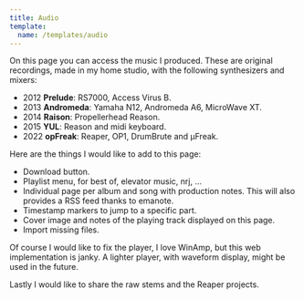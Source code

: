 ```yaml
---
title: Audio
template:
  name: /templates/audio
---
```


On this page you can access the music I produced.
These are original recordings, made in my home studio,
with the following synthesizers and mixers:

- 2012 **Prelude**: RS7000, Access Virus B.
- 2013 **Andromeda**: Yamaha N12, Andromeda A6, MicroWave XT.
- 2014 **Raison**: Propellerhead Reason.
- 2015 **YUL**: Reason and midi keyboard.
- 2022 **opFreak**: Reaper, OP1, DrumBrute and μFreak.

Here are the things I would like to add to this page:

- Download button.
- Playlist menu, for best of, elevator music, nrj, ...
- Individual page per album and song with production notes. This will also provides a RSS feed thanks to emanote.
- Timestamp markers to jump to a specific part.
- Cover image and notes of the playing track displayed on this page.
- Import missing files.

Of course I would like to fix the player, I love WinAmp,
but this web implementation is janky. A lighter player,
with waveform display, might be used in the future.

Lastly I would like to share the raw stems and the Reaper projects.
